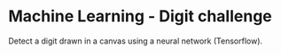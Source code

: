 # Machine Learning - Digit challenge

Detect a digit drawn in a canvas using a neural network (Tensorflow).
